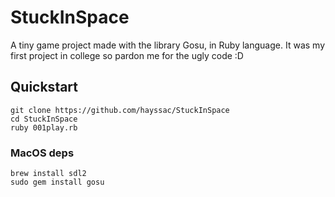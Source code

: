 # StuckInSpace
A tiny game project made with the library Gosu, in Ruby language. It was my first project in college so pardon me for the ugly code :D

## Quickstart

```
git clone https://github.com/hayssac/StuckInSpace
cd StuckInSpace
ruby 001play.rb
```

### MacOS deps
```
brew install sdl2
sudo gem install gosu
```
